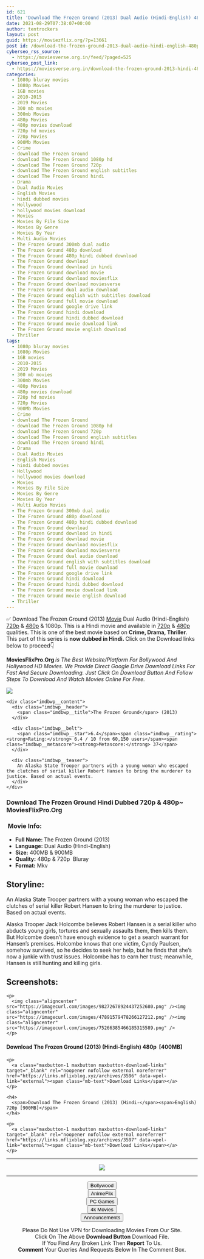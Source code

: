 ```yaml
---
id: 621
title: 'Download The Frozen Ground (2013) Dual Audio (Hindi-English) 480p [400MB] || 720p [900MB]'
date: 2021-08-29T07:38:07+00:00
author: tentrockers
layout: post
guid: https://moviezflix.org/?p=13661
post id: /download-the-frozen-ground-2013-dual-audio-hindi-english-480p-400mb-720p-900mb/
cyberseo_rss_source:
  - https://moviesverse.org.in/feed/?paged=525
cyberseo_post_link:
  - https://moviesverse.org.in/download-the-frozen-ground-2013-hindi-480p-720p/
categories:
  - 1080p bluray movies
  - 1080p Movies
  - 1GB movies
  - 2010-2015
  - 2019 Movies
  - 300 mb movies
  - 300mb Movies
  - 480p Movies
  - 480p movies download
  - 720p hd movies
  - 720p Movies
  - 900Mb Movies
  - Crime
  - download The Frozen Ground
  - download The Frozen Ground 1080p hd
  - download The Frozen Ground 720p
  - download The Frozen Ground english subtitles
  - download The Frozen Ground hindi
  - Drama
  - Dual Audio Movies
  - English Movies
  - hindi dubbed movies
  - Hollywood
  - hollywood movies download
  - Movies
  - Movies By File Size
  - Movies By Genre
  - Movies By Year
  - Multi Audio Movies
  - The Frozen Ground 300mb dual audio
  - The Frozen Ground 480p download
  - The Frozen Ground 480p hindi dubbed download
  - The Frozen Ground download
  - The Frozen Ground download in hindi
  - The Frozen Ground download movie
  - The Frozen Ground download moviesflix
  - The Frozen Ground download moviesverse
  - The Frozen Ground dual audio download
  - The Frozen Ground english with subtitles download
  - The Frozen Ground full movie download
  - The Frozen Ground google drive link
  - The Frozen Ground hindi download
  - The Frozen Ground hindi dubbed download
  - The Frozen Ground movie download link
  - The Frozen Ground movie english download
  - Thriller
tags:
  - 1080p bluray movies
  - 1080p Movies
  - 1GB movies
  - 2010-2015
  - 2019 Movies
  - 300 mb movies
  - 300mb Movies
  - 480p Movies
  - 480p movies download
  - 720p hd movies
  - 720p Movies
  - 900Mb Movies
  - Crime
  - download The Frozen Ground
  - download The Frozen Ground 1080p hd
  - download The Frozen Ground 720p
  - download The Frozen Ground english subtitles
  - download The Frozen Ground hindi
  - Drama
  - Dual Audio Movies
  - English Movies
  - hindi dubbed movies
  - Hollywood
  - hollywood movies download
  - Movies
  - Movies By File Size
  - Movies By Genre
  - Movies By Year
  - Multi Audio Movies
  - The Frozen Ground 300mb dual audio
  - The Frozen Ground 480p download
  - The Frozen Ground 480p hindi dubbed download
  - The Frozen Ground download
  - The Frozen Ground download in hindi
  - The Frozen Ground download movie
  - The Frozen Ground download moviesflix
  - The Frozen Ground download moviesverse
  - The Frozen Ground dual audio download
  - The Frozen Ground english with subtitles download
  - The Frozen Ground full movie download
  - The Frozen Ground google drive link
  - The Frozen Ground hindi download
  - The Frozen Ground hindi dubbed download
  - The Frozen Ground movie download link
  - The Frozen Ground movie english download
  - Thriller
---
```

<div class="thecontent clearfix">
  <p>
    ✅ Download The Frozen Ground (2013) <a href="https://moviesverse.org.in/category/movies/" data-wpel-link="internal">Movie</a> Dual Audio (Hindi-English) <a href="https://moviesverse.org.in/720p-movies/" data-wpel-link="internal">720p</a>&nbsp;&&nbsp;<a href="https://moviesverse.org.in/480p-movies/" data-wpel-link="internal">480p</a> & 1080p. This is a Hindi movie and available in <a href="https://moviesverse.org.in/720p-movies/" data-wpel-link="internal">720p</a>&nbsp;&&nbsp;<a href="https://moviesverse.org.in/480p-movies/" data-wpel-link="internal">480p</a> qualities. This is one of the best movie based on <strong>Crime, Drama, Thriller</strong>. This part of this series is <strong>now dubbed in <span>Hindi.&nbsp;</span></strong><span>Click on the Download links below to proceed👇</span>
  </p>
  
  <p>
    <strong><span>MoviesFlixPro.Org&nbsp;</span></strong><em>is The Best Website/Platform For Bollywood And Hollywood HD Movies. We Provide Direct Google Drive Download Links For Fast And Secure Downloading. Just Click On Download Button And Follow Steps To&nbsp;Download And Watch Movies Online For Free.</em>
  </p>
  
  <div class="imdbwp imdbwp--movie dark">
    <div class="imdbwp__thumb">
      <a class="imdbwp__link" target="_blank" title="The Frozen Ground" href="https://www.imdb.com/title/tt2005374/" rel="nofollow external noopener noreferrer" data-wpel-link="external"><img class="imdbwp__img" src="https://m.media-amazon.com/images/M/MV5BYzM3Mjc1ZDItMTE1OC00ODk0LWFmZjctYzgxZmYwNzliMTdkXkEyXkFqcGdeQXVyMTAxNDE3MTE5._V1_SX300.jpg" /></a>
    </div>
    
    <div class="imdbwp__content">
      <div class="imdbwp__header">
        <span class="imdbwp__title">The Frozen Ground</span> (2013)
      </div>
      
      <div class="imdbwp__belt">
        <span class="imdbwp__star">6.4</span><span class="imdbwp__rating"><strong>Rating:</strong> 6.4 / 10 from 60,150 users</span><span class="imdbwp__metascore"><strong>Metascore:</strong> 37</span>
      </div>
      
      <div class="imdbwp__teaser">
        An Alaska State Trooper partners with a young woman who escaped the clutches of serial killer Robert Hansen to bring the murderer to justice. Based on actual events.
      </div>
    </div>
  </div>
  
  <h3>
    <span>Download The Frozen Ground Hindi Dubbed 720p & 480p~ MoviesFlixPro.Org</span>
  </h3>
  
  <h3>
    <span>&nbsp;Movie Info:&nbsp;</span>
  </h3>
  
  <ul>
    <li>
      <strong>Full Name: </strong>The Frozen Ground (2013)
    </li>
    <li>
      <strong>Language:</strong> Dual Audio (Hindi-English)
    </li>
    <li>
      <strong>Size:</strong> 400MB & 900MB
    </li>
    <li>
      <strong>Quality:</strong> 480p & 720p&nbsp; Bluray
    </li>
    <li>
      <strong>Format:</strong>&nbsp;Mkv
    </li>
  </ul>
  
  <h2>
    <span>Storyline:</span>
  </h2>
  
  <p>
    An Alaska State Trooper partners with a young woman who escaped the clutches of serial killer Robert Hansen to bring the murderer to justice. Based on actual events.
  </p>
  
  <div>
    Alaska Trooper Jack Holcombe believes Robert Hansen is a serial killer who abducts young girls, tortures and sexually assaults them, then kills them. But Holcombe doesn’t have enough evidence to get a search warrant for Hansen’s premises. Holcombe knows that one victim, Cyndy Paulsen, somehow survived, so he decides to seek her help, but he finds that she’s now a junkie with trust issues. Holcombe has to earn her trust; meanwhile, Hansen is still hunting and killing girls.
  </div>
  
  <div class="summary_text">
    <h2>
      <span>Screenshots:</span>
    </h2>
    
    <p>
      <img class="aligncenter" src="https://imagecurl.com/images/98272678924437252680.png" /><img class="aligncenter" src="https://imagecurl.com/images/47891579478266127212.png" /><img class="aligncenter" src="https://imagecurl.com/images/75266385466185315589.png" />
    </p>
  </div>
  
  <div class="inline canwrap">
    <h4>
      <span>Download The Frozen Ground (2013) (Hindi-English) </span><span>480p&nbsp; [400MB]</span>
    </h4>
    
    <p>
      <a class="maxbutton-1 maxbutton maxbutton-download-links" target="_blank" rel="noopener nofollow external noreferrer" href="https://links.mflixblog.xyz/archives/3596" data-wpel-link="external"><span class="mb-text">Download Links</span></a>
    </p>
    
    <h4>
      <span>Download The Frozen Ground (2013) (Hindi-</span><span>English) 720p [900MB]</span>
    </h4>
    
    <p>
      <a class="maxbutton-1 maxbutton maxbutton-download-links" target="_blank" rel="noopener nofollow external noreferrer" href="https://links.mflixblog.xyz/archives/3597" data-wpel-link="external"><span class="mb-text">Download Links</span></a>
    </p>
  </div>
</div>

<center>
  </p> 
  
  <hr />
  
  <p>
    <a href="http://gdrivepro.xyz/join.php" data-wpel-link="external" target="_blank" rel="nofollow external noopener noreferrer"><img src="https://i.imgur.com/FhMdWdW.png" /></a>
  </p>
  
  <hr />
  
  <p>
    <a href="https://dogemovies.xyz" target="_blank" data-wpel-link="external" rel="nofollow external noopener noreferrer"><button class="button button5">Bollywood</button></a><br /> <a href="https://animeflix.in" target="_blank" data-wpel-link="external" rel="nofollow external noopener noreferrer"><button class="button button5">AnimeFlix</button></a><br /> <a href="https://gamesflix.net/" target="_blank" data-wpel-link="external" rel="nofollow external noopener noreferrer"><button class="button button5">PC Games</button></a><br /> <a href="https://uhdmovies.in" target="_blank" data-wpel-link="external" rel="nofollow external noopener noreferrer"><button class="button button5">4k Movies</button></a><br /> <a href="https://moviesverse.org.in/announcements/" target="_blank" data-wpel-link="internal" rel="noopener"><button class="button button5">Announcements</button></a>
  </p>
  
  <div class="alert alert-danger">
    Please Do Not Use VPN for Downloading Movies From Our Site.
  </div>
  
  <div class="alert alert-success">
    Click On The Above <strong>Download Button</strong> Download File.
  </div>
  
  <div class="alert alert-warning">
    If You Find Any Broken Link Then <strong>Report</strong> To Us.
  </div>
  
  <div class="alert alert-info">
    <strong>Comment</strong> Your Queries And Requests Below In The Comment Box.
  </div>
  
  <p>
    </center>
  </p>